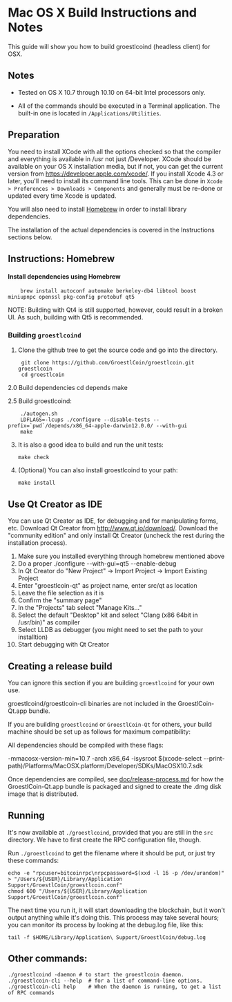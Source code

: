 Mac OS X Build Instructions and Notes
====================================
This guide will show you how to build groestlcoind (headless client) for OSX.

Notes
-----

* Tested on OS X 10.7 through 10.10 on 64-bit Intel processors only.

* All of the commands should be executed in a Terminal application. The
built-in one is located in `/Applications/Utilities`.

Preparation
-----------

You need to install XCode with all the options checked so that the compiler
and everything is available in /usr not just /Developer. XCode should be
available on your OS X installation media, but if not, you can get the
current version from https://developer.apple.com/xcode/. If you install
Xcode 4.3 or later, you'll need to install its command line tools. This can
be done in `Xcode > Preferences > Downloads > Components` and generally must
be re-done or updated every time Xcode is updated.

You will also need to install [Homebrew](http://brew.sh) in order to install library
dependencies.

The installation of the actual dependencies is covered in the Instructions
sections below.

Instructions: Homebrew
----------------------

#### Install dependencies using Homebrew

        brew install autoconf automake berkeley-db4 libtool boost miniupnpc openssl pkg-config protobuf qt5

NOTE: Building with Qt4 is still supported, however, could result in a broken UI. As such, building with Qt5 is recommended.

### Building `groestlcoind`

1. Clone the github tree to get the source code and go into the directory.

        git clone https://github.com/GroestlCoin/groestlcoin.git groestlcoin
        cd groestlcoin

2.0	 Build dependencies
		cd depends
		make

2.5  Build groestlcoind:

        ./autogen.sh
		LDFLAGS=-lcups ./configure --disable-tests --prefix=`pwd`/depends/x86_64-apple-darwin12.0.0/ --with-gui
        make

3.  It is also a good idea to build and run the unit tests:

        make check

4.  (Optional) You can also install groestlcoind to your path:

        make install

Use Qt Creator as IDE
------------------------
You can use Qt Creator as IDE, for debugging and for manipulating forms, etc.
Download Qt Creator from http://www.qt.io/download/. Download the "community edition" and only install Qt Creator (uncheck the rest during the installation process).

1. Make sure you installed everything through homebrew mentioned above 
2. Do a proper ./configure --with-gui=qt5 --enable-debug
3. In Qt Creator do "New Project" -> Import Project -> Import Existing Project
4. Enter "groestlcoin-qt" as project name, enter src/qt as location
5. Leave the file selection as it is
6. Confirm the "summary page"
7. In the "Projects" tab select "Manage Kits..."
8. Select the default "Desktop" kit and select "Clang (x86 64bit in /usr/bin)" as compiler
9. Select LLDB as debugger (you might need to set the path to your installtion)
10. Start debugging with Qt Creator

Creating a release build
------------------------
You can ignore this section if you are building `groestlcoind` for your own use.

groestlcoind/groestlcoin-cli binaries are not included in the GroestlCoin-Qt.app bundle.

If you are building `groestlcoind` or `GroestlCoin-Qt` for others, your build machine should be set up
as follows for maximum compatibility:

All dependencies should be compiled with these flags:

 -mmacosx-version-min=10.7
 -arch x86_64
 -isysroot $(xcode-select --print-path)/Platforms/MacOSX.platform/Developer/SDKs/MacOSX10.7.sdk

Once dependencies are compiled, see [doc/release-process.md](release-process.md) for how the GroestlCoin-Qt.app
bundle is packaged and signed to create the .dmg disk image that is distributed.

Running
-------

It's now available at `./groestlcoind`, provided that you are still in the `src`
directory. We have to first create the RPC configuration file, though.

Run `./groestlcoind` to get the filename where it should be put, or just try these
commands:

    echo -e "rpcuser=bitcoinrpc\nrpcpassword=$(xxd -l 16 -p /dev/urandom)" > "/Users/${USER}/Library/Application Support/GroestlCoin/groestlcoin.conf"
    chmod 600 "/Users/${USER}/Library/Application Support/GroestlCoin/groestlcoin.conf"

The next time you run it, it will start downloading the blockchain, but it won't
output anything while it's doing this. This process may take several hours;
you can monitor its process by looking at the debug.log file, like this:

    tail -f $HOME/Library/Application\ Support/GroestlCoin/debug.log

Other commands:
-------

    ./groestlcoind -daemon # to start the groestlcoin daemon.
    ./groestlcoin-cli --help  # for a list of command-line options.
    ./groestlcoin-cli help    # When the daemon is running, to get a list of RPC commands
